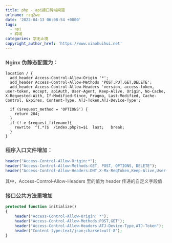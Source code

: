 ```yaml
---
title: php - api接口跨域问题
urlname: rzq2we
date: '2022-04-13 06:08:54 +0000'
tags:
  - api
  - 跨域
categories: 学无止境
copyright_author_href: 'https://www.xiaohuihui.net'
---
```


### <font style="color:rgb(82, 82, 82);">Nginx 伪静态配置为：</font>

```nginx
location / {
  add_header Access-Control-Allow-Origin '*';
  add_header Access-Control-Allow-Methods 'POST,PUT,GET,DELETE';
  add_header Access-Control-Allow-Headers 'version, access-token, user-token, Accept, apiAuth, User-Agent, Keep-Alive, Origin, No-Cache, X-Requested-With, If-Modified-Since, Pragma, Last-Modified, Cache-Control, Expires, Content-Type, ATJ-Token,ATJ-Device-Type';

  if ($request_method = 'OPTIONS') {
    return 204;
  }
  if (!-e $request_filename){
    rewrite  ^(.*)$  /index.php?s=$1  last;   break;
  }
}
```

### <font style="color:rgb(82, 82, 82);">程序入口文件增加：</font>

```php
header("Access-Control-Allow-Origin:*");
header("Access-Control-Allow-Methods:GET, POST, OPTIONS, DELETE");
header("Access-Control-Allow-Headers:DNT,X-Mx-ReqToken,Keep-Alive,User-Agent,X-Requested-With,If-Modified-Since,Cache-Control,Content-Type, Accept-Language, Origin, Accept-Encoding,ATJ-Device-Type,ATJ-Token");
```

<font style="color:rgb(82, 82, 82);">其中，Access-Control-Allow-Headers 里的值为 header 传递的自定义字段值</font>

### <font style="color:rgb(82, 82, 82);">接口公共方法里增加</font>

```php
protected function initialize()
{
    header("Access-Control-Allow-Origin: *");
    header("Access-Control-Allow-Methods:POST,GET");
    header("Access-Control-Allow-Headers:ATJ-Device-Type,ATJ-Token");
    header("Content-type:text/json;charset=utf-8");
}
```
